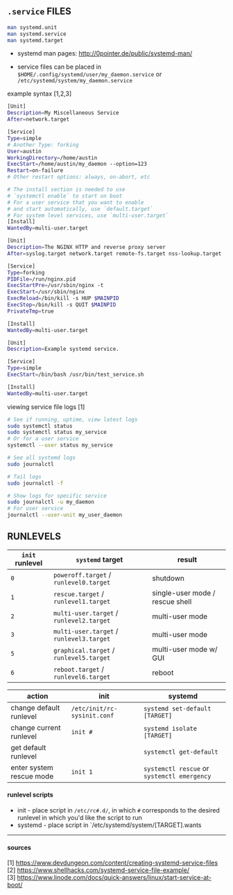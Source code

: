 
## `.service` FILES

```bash
man systemd.unit
man systemd.service
man systemd.target
```
- systemd man pages: http://0pointer.de/public/systemd-man/

- service files can be placed in `$HOME/.config/systemd/user/my_daemon.service` or `/etc/systemd/system/my_daemon.service`

example syntax [1,2,3]
```bash
[Unit]
Description=My Miscellaneous Service
After=network.target

[Service]
Type=simple
# Another Type: forking
User=austin
WorkingDirectory=/home/austin
ExecStart=/home/austin/my_daemon --option=123
Restart=on-failure
# Other restart options: always, on-abort, etc

# The install section is needed to use
# `systemctl enable` to start on boot
# For a user service that you want to enable
# and start automatically, use `default.target`
# For system level services, use `multi-user.target`
[Install]
WantedBy=multi-user.target
```
```bash
[Unit]
Description=The NGINX HTTP and reverse proxy server
After=syslog.target network.target remote-fs.target nss-lookup.target

[Service]
Type=forking
PIDFile=/run/nginx.pid
ExecStartPre=/usr/sbin/nginx -t
ExecStart=/usr/sbin/nginx
ExecReload=/bin/kill -s HUP $MAINPID
ExecStop=/bin/kill -s QUIT $MAINPID
PrivateTmp=true

[Install]
WantedBy=multi-user.target
```
```bash
[Unit]
Description=Example systemd service.

[Service]
Type=simple
ExecStart=/bin/bash /usr/bin/test_service.sh

[Install]
WantedBy=multi-user.target
```

viewing service file logs [1]
```bash
# See if running, uptime, view latest logs
sudo systemctl status
sudo systemctl status my_service
# Or for a user service
systemctl --user status my_service

# See all systemd logs
sudo journalctl

# Tail logs
sudo journalctl -f

# Show logs for specific service
sudo journalctl -u my_daemon
# For user service
journalctl --user-unit my_user_daemon
```


## RUNLEVELS

| `init` runlevel | `systemd` target                         | result                          |
|-----------------|------------------------------------------|---------------------------------|
| `0`             | `poweroff.target` / `runlevel0.target`   | shutdown                        |
| `1`             | `rescue.target` / `runlevel1.target`     | single-user mode / rescue shell |
| `2`             | `multi-user.target` / `runlevel2.target` | multi-user mode                 |
| `3`             | `multi-user.target` / `runlevel3.target` | multi-user mode                 |
| `5`             | `graphical.target` / `runlevel5.target`  | multi-user mode w/ GUI          |
| `6`             | `reboot.target` / `runlevel6.target`     | reboot                          |

| action                  | init                      | systemd                                   |
|-------------------------|---------------------------|-------------------------------------------|
|change default runlevel  |`/etc/init/rc-sysinit.conf`|`systemd set-default [TARGET]`             |
|change current runlevel  |`init #`                   |`systemd isolate [TARGET]`                 |
|get default runlevel     |                           |`systemctl get-default`                    |
|enter system rescue mode |`init 1`                   |`systemctl rescue` or `systemctl emergency`|


#### runlevel scripts
- init - place script in `/etc/rc#.d/`, in which `#` corresponds to the desired runlevel in which you'd like the script to run
- systemd - place script in `/etc/systemd/system/[TARGET].wants

---
#### sources

[1] https://www.devdungeon.com/content/creating-systemd-service-files  
[2] https://www.shellhacks.com/systemd-service-file-example/  
[3] https://www.linode.com/docs/quick-answers/linux/start-service-at-boot/ 

